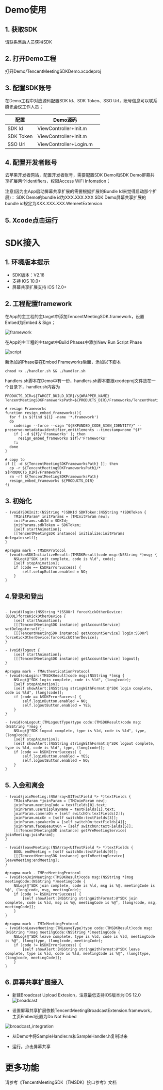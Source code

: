 
# Demo使用

## 1. 获取SDK
请联系售后人员获得SDK

## 2. 打开Demo工程
打开Demo/TencentMeetingSDKDemo.xcodeproj
## 3. 配置SDK账号

在Demo工程中对应源码配置SDK Id、SDK Token、SSO Url，账号信息可以联系腾讯会议工作人员；

| 配置      | Demo源码               |      |
| --------- | ---------------------- | ---- |
| SDK Id    |  ViewController+Init.m  |      |
| SDK Token |  ViewController+Init.m  |      |
| SSO Url   |  ViewController+Login.m |      |

## 4. 配置开发者账号

去苹果开发者网站，配置开发者账号，需要配置SDK Demo和SDK Demo屏幕共享扩展两个Identifiers，权限Access WiFi Infomation；

注意(因为主App启动屏幕共享扩展的需要根据扩展的Bundle Id来觉得启动那个扩展)：
SDK Demo的bundle id为XXX.XXX.XXX
SDK Demo屏幕共享扩展的bundle id规定为XXX.XXX.XXX.WemeetExtension

## 5. Xcode点击运行

# SDK接入

## 1. 环境版本提示

+ SDK版本：V2.18
+ 支持 iOS 10.0+
+ 屏幕共享扩展支持 iOS 12.0+

## 2. 工程配置framework

在App的主工程的主target中添加TencentMeetingSDK.framework，设置Embed为Embed & Sign；

![framework](images/framework.png)

在App的主工程的主target中Build Phases中添加New Run Script Phase

![script](images/script.png)

新添加的Phase要在Embed Frameworks后面，添加以下脚本

```
chmod +x ./handler.sh && ./handler.sh
```

handlers.sh脚本在Demo中有一份，handlers.sh脚本要跟xcodeproj文件放在一个目录下，handler.sh内容为

```
PRODUCTS_DIR=${TARGET_BUILD_DIR}/${WRAPPER_NAME}
TencentMeetingSDKFrameworksPath=${PRODUCTS_DIR}/Frameworks/TencentMeetingSDK.framework/Frameworks

# resign Frameworks
function resign_embed_frameworks(){
  for f in $(find ${1} -name '*.framework')
  do
    codesign --force --sign "${EXPANDED_CODE_SIGN_IDENTITY}" --preserve-metadata=identifier,entitlements --timestamp=none "$f"
    if [ -d ${f}/'Frameworks' ]; then
      resign_embed_frameworks ${f}/'Frameworks'
    fi
  done
}

# copy to
if [[ -d ${TencentMeetingSDKFrameworksPath} ]]; then
  cp -r ${TencentMeetingSDKFrameworksPath}/* ${PRODUCTS_DIR}/Frameworks
  rm -rf ${TencentMeetingSDKFrameworksPath}
  resign_embed_frameworks ${PRODUCTS_DIR}
fi
```

## 3. 初始化

````
- (void)SDKInit:(NSString *)SDKId SDKToken:(NSString *)SDKToken {
    TMInitParam* initParams = [TMInitParam new];
    initParams.sdkId = SDKId;
    initParams.sdkToken = SDKToken;
    [self startAnimation];
    [[TencentMeetingSDK instance] initialize:initParams delegate:self];
}

#pragma mark - TMSDKProtocol
- (void)onSDKInitializeResult:(TMSDKResult)code msg:(NSString *)msg; {
    NSLog(@"SDK init complete, code is %ld", code);
    [self stopAnimation];
    if (code == kSDKErrorSuccess) {
        self.setupButton.enabled = NO;
    }
}

````

## 4.登录和登出

```

- (void)login:(NSString *)SSOUrl forceKickOtherDevice:(BOOL)forceKickOtherDevice {
    [self startAnimation];
    [[[TencentMeetingSDK instance] getAccountService] setDelegate:self];
    [[[TencentMeetingSDK instance] getAccountService] login:SSOUrl forceKickOtherDevice:forceKickOtherDevice];
}

- (void)logout {
    [self startAnimation];
    [[[TencentMeetingSDK instance] getAccountService] logout];
}

#pragma mark - TMAuthenticationProtocol
- (void)onLogin:(TMSDKResult)code msg:(NSString *)msg {
    NSLog(@"SDK login complete, code is %ld", (long)code);
    [self stopAnimation];
    [self showAlert:[NSString stringWithFormat:@"SDK login complete, code is %ld", (long)code]];
    if (code == kSDKErrorSuccess) {
        self.loginButton.enabled = NO;
        self.logoutButton.enabled = YES;
    }
}

- (void)onLogout:(TMLogoutType)type code:(TMSDKResult)code msg:(NSString *)msg {
    NSLog(@"SDK logout complete, type is %ld, code is %ld", type, (long)code);
    [self stopAnimation];
    [self showAlert:[NSString stringWithFormat:@"SDK logout complete, type is %ld, code is %ld", type, (long)code]];
    if (code == kSDKErrorSuccess) {
        self.loginButton.enabled = YES;
        self.logoutButton.enabled = NO;
    }
}

```

## 5. 入会和离会

```
- (void)joinMeeting:(NSArray<UITextField *> *)textFields {
    TMJoinParam *joinParam = [TMJoinParam new];
    joinParam.meetingCode = textFields[0].text;
    joinParam.userDisplayName = textFields[1].text;
    joinParam.cameraOn = [self switchOn:textFields[2]];
    joinParam.micOn = [self switchOn:textFields[3]];
    joinParam.speakerOn = [self switchOn:textFields[4]];
    joinParam.faceBeautyOn = [self switchOn:textFields[5]];
    [[[TencentMeetingSDK instance] getPreMeetingService] joinMeeting:joinParam];
}

- (void)leaveMeeting:(NSArray<UITextField *> *)textFields {
    BOOL endMeeting = [self switchOn:textFields[0]];
    [[[TencentMeetingSDK instance] getInMeetingService] leaveMeeting:endMeeting];
}

#pragma mark - TMPreMeetingProtocol
- (void)onJoinMeeting:(TMSDKResult)code msg:(NSString *)msg meetingCode:(NSString *)meetingCode {
    NSLog(@"SDK join complete, code is %ld, msg is %@, meetingCode is %@", (long)code, msg, meetingCode);
    if (code != kSDKErrorSuccess) {
        [self showAlert:[NSString stringWithFormat:@"SDK join complete, code is %ld, msg is %@, meetingCode is %@", (long)code, msg, meetingCode]];
    }
}

#pragma mark - TMInMeetingProtocol
- (void)onLeaveMeeting:(TMLeaveType)type code:(TMSDKResult)code msg:(NSString *)msg meetingCode:(NSString *)meetingCode {
    NSLog(@"SDK leave complete, type is %ld, code is %ld, meetingCode is %@", (long)type, (long)code, meetingCode);
    if (code != kSDKErrorSuccess) {
        [self showAlert:[NSString stringWithFormat:@"SDK leave complete, type is %ld, code is %ld, meetingCode is %@", (long)type, (long)code, meetingCode]];
    }
}
```

## 6. 屏幕共享扩展接入

- 新建Broadcast Upload Extesion，注意最低支持iOS版本为iOS 12.0
![broadcast](images/broadcast.png)

- 设置屏幕共享扩展依赖TencentMeetingBroadcastExtension.framework，主页Embed设置为Do Not Embed

![broadcast_integration](images/broadcast_integration.png)

- 从Demo中将SampleHandler.m和SampleHandler.h复制过来

- 运行，点击屏幕共享


# 更多功能
请参考《TencentMeetingSDK（TMSDK）接口参考》文档

